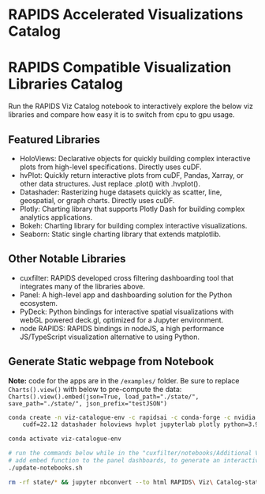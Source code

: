 # RAPIDS Accelerated Visualizations Catalog

# RAPIDS Compatible Visualization Libraries Catalog

Run the RAPIDS Viz Catalog notebook to interactively explore the below viz libraries and compare how easy it is to switch from cpu to gpu usage.

## Featured Libraries

- HoloViews: Declarative objects for quickly building complex interactive plots from high-level specifications. Directly uses cuDF.
- hvPlot: Quickly return interactive plots from cuDF, Pandas, Xarray, or other data structures. Just replace .plot() with .hvplot().
- Datashader: Rasterizing huge datasets quickly as scatter, line, geospatial, or graph charts. Directly uses cuDF.
- Plotly: Charting library that supports Plotly Dash for building complex analytics applications.
- Bokeh: Charting library for building complex interactive visualizations.
- Seaborn: Static single charting library that extends matplotlib.

## Other Notable Libraries

- cuxfilter: RAPIDS developed cross filtering dashboarding tool that integrates many of the libraries above.
- Panel: A high-level app and dashboarding solution for the Python ecosystem.
- PyDeck: Python bindings for interactive spatial visualizations with webGL powered deck.gl, optimized for a Jupyter environment.
- node RAPIDS: RAPIDS bindings in nodeJS, a high performance JS/TypeScript visualization alternative to using Python.

## Generate Static webpage from Notebook

**Note:** code for the apps are in the `/examples/` folder.
Be sure to replace `Charts().view()` with below to pre-compute the data:
`Charts().view().embed(json=True, load_path="./state/", save_path="./state/", json_prefix="testJSON")`

```bash
conda create -n viz-catalogue-env -c rapidsai -c conda-forge -c nvidia \
    cudf=22.12 datashader holoviews hvplot jupyterlab plotly python=3.9 seaborn

conda activate viz-catalogue-env

# run the commands below while in the "cuxfilter/notebooks/Additional Visualizations Catalogue" directory
# add embed function to the panel dashboards, to generate an interactive web-page
./update-notebooks.sh

rm -rf state/* && jupyter nbconvert --to html RAPIDS\ Viz\ Catalog-static.ipynb --execute --output index.html
```
